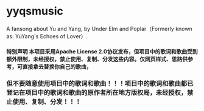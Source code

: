 # yyqsmusic
A fansong about Yu and Yang, by Under Elm and Poplar（Formerly known as: YuYang's Echoes of Lover）.
#### 特别声明 本项目采用Apache License 2.0协议发布，但项目中的歌词和歌曲受到额外限制，未经授权，禁止使用、复制、分发这些内容。仅网页样式、思路供参考，可直接拿去替换你自己的歌曲，
### 但不要随意使用项目中的歌词和歌曲！！！项目中的歌词和歌曲都已登记在项目中的歌词和歌曲的原作者所在地方版权局，未经授权，禁止使用、复制、分发！！！